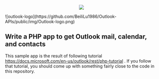 <p align="center"><img src="https://laravel.com/assets/img/components/logo-laravel.svg"></p>
![outlook-logo](https://github.com/BeiliLu1986/Outlook-APIs/public/img/Outlook-logo.png)

## Write a PHP app to get Outlook mail, calendar, and contacts

This sample app is the result of following tutorial  https://docs.microsoft.com/en-us/outlook/rest/php-tutorial . If you follow that tutorial, you should come up with something fairly close to the code in this repository.

